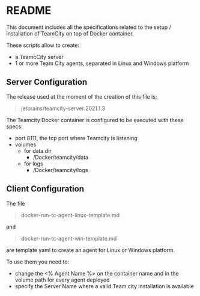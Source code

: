 # README

This document includes all the specifications related to the setup / installation of TeamCity on top of Docker container.

These scripts allow to create:
- a TeamcCity server
- 1 or more Team City agents, separated in Linux and Windows platform

## Server Configuration

The release used at the moment of the creation of this file is:
> jetbrains/teamcity-server:2021.1.3

The Teamcity Docker container is configured to be executed with these specs:
- port 8111, the tcp port where Teamcity is listening
- volumes
	+ for data dir
		* /Docker/teamcity/data
	+ for logs
		* /Docker/teamcity/logs


## Client Configuration

The file
> docker-run-tc-agent-linux-template.md

and
> docker-run-tc-agent-win-template.md

are template yaml to create an agent for Linux or Windows platform.

To use them you need to:
- change the <% Agent Name %> on the container name and in the volume path for every agent deployed
- specify the Server Name where a valid Team city installation is available

